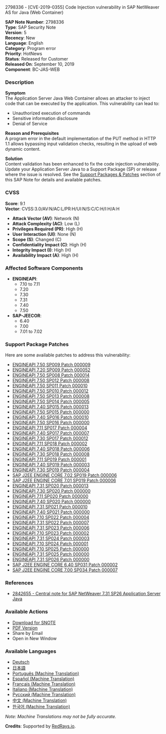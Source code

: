 2798336 - [CVE-2019-0355] Code Injection vulnerability in SAP NetWeaver AS for Java (Web Container)

**SAP Note Number**: 2798336  
**Type**: SAP Security Note  
**Version**: 5  
**Recency**: New  
**Language**: English  
**Category**: Program error  
**Priority**: HotNews  
**Status**: Released for Customer  
**Released On**: September 10, 2019  
**Component**: BC-JAS-WEB  

### Description

**Symptom**  
The Application Server Java Web Container allows an attacker to inject code that can be executed by the application. This vulnerability can lead to:
- Unauthorized execution of commands
- Sensitive information disclosure
- Denial of Service

**Reason and Prerequisites**  
A program error in the default implementation of the PUT method in HTTP 1.1 allows bypassing input validation checks, resulting in the upload of web dynamic content.

**Solution**  
Content validation has been enhanced to fix the code injection vulnerability. Update your Application Server Java to a Support Package (SP) or release where the issue is resolved. See the [Support Packages & Patches](https://me.sap.com/notes/2798336#support-packages-patches) section of this SAP Note for details and available patches.

### CVSS

**Score**: 9.1  
**Vector**: CVSS:3.0/AV:N/AC:L/PR:H/UI:N/S:C/C:H/I:H/A:H  

- **Attack Vector (AV)**: Network (N)  
- **Attack Complexity (AC)**: Low (L)  
- **Privileges Required (PR)**: High (H)  
- **User Interaction (UI)**: None (N)  
- **Scope (S)**: Changed (C)  
- **Confidentiality Impact (C)**: High (H)  
- **Integrity Impact (I)**: High (H)  
- **Availability Impact (A)**: High (H)  

### Affected Software Components

- **ENGINEAPI**:  
  - 7.10 to 7.11  
  - 7.20  
  - 7.30  
  - 7.31  
  - 7.40  
  - 7.50  
- **SAP-JEECOR**:  
  - 6.40  
  - 7.00  
  - 7.01 to 7.02  

### Support Package Patches

Here are some available patches to address this vulnerability:

- [ENGINEAPI 7.50 SP009 Patch 000009](https://userapps.support.sap.com/sap/support/swdc/notes?cvnr=73554900100200001552&support_package=SP009&patch_level=000009)
- [ENGINEAPI 7.20 SP009 Patch 000052](https://userapps.support.sap.com/sap/support/swdc/notes?cvnr=01200615320200012941&support_package=SP009&patch_level=000052)
- [ENGINEAPI 7.50 SP008 Patch 000014](https://userapps.support.sap.com/sap/support/swdc/notes?cvnr=73554900100200001552&support_package=SP008&patch_level=000014)
- [ENGINEAPI 7.50 SP012 Patch 000008](https://userapps.support.sap.com/sap/support/swdc/notes?cvnr=73554900100200001552&support_package=SP012&patch_level=000008)
- [ENGINEAPI 7.50 SP011 Patch 000010](https://userapps.support.sap.com/sap/support/swdc/notes?cvnr=73554900100200001552&support_package=SP011&patch_level=000010)
- [ENGINEAPI 7.50 SP010 Patch 000012](https://userapps.support.sap.com/sap/support/swdc/notes?cvnr=73554900100200001552&support_package=SP010&patch_level=000012)
- [ENGINEAPI 7.50 SP013 Patch 000008](https://userapps.support.sap.com/sap/support/swdc/notes?cvnr=73554900100200001552&support_package=SP013&patch_level=000008)
- [ENGINEAPI 7.50 SP014 Patch 000005](https://userapps.support.sap.com/sap/support/swdc/notes?cvnr=73554900100200001552&support_package=SP014&patch_level=000005)
- [ENGINEAPI 7.40 SP015 Patch 000013](https://userapps.support.sap.com/sap/support/swdc/notes?cvnr=67838200100200019668&support_package=SP015&patch_level=000013)
- [ENGINEAPI 7.50 SP015 Patch 000000](https://userapps.support.sap.com/sap/support/swdc/notes?cvnr=73554900100200001552&support_package=SP015&patch_level=000000)
- [ENGINEAPI 7.40 SP016 Patch 000010](https://userapps.support.sap.com/sap/support/swdc/notes?cvnr=67838200100200019668&support_package=SP016&patch_level=000010)
- [ENGINEAPI 7.50 SP016 Patch 000000](https://userapps.support.sap.com/sap/support/swdc/notes?cvnr=73554900100200001552&support_package=SP016&patch_level=000000)
- [ENGINEAPI 7.11 SP017 Patch 000004](https://userapps.support.sap.com/sap/support/swdc/notes?cvnr=01200314690200006917&support_package=SP017&patch_level=000004)
- [ENGINEAPI 7.40 SP017 Patch 000007](https://userapps.support.sap.com/sap/support/swdc/notes?cvnr=67838200100200019668&support_package=SP017&patch_level=000007)
- [ENGINEAPI 7.30 SP017 Patch 000012](https://userapps.support.sap.com/sap/support/swdc/notes?cvnr=01200615320200014917&support_package=SP017&patch_level=000012)
- [ENGINEAPI 7.11 SP018 Patch 000002](https://userapps.support.sap.com/sap/support/swdc/notes?cvnr=01200314690200006917&support_package=SP018&patch_level=000002)
- [ENGINEAPI 7.40 SP018 Patch 000006](https://userapps.support.sap.com/sap/support/swdc/notes?cvnr=67838200100200019668&support_package=SP018&patch_level=000006)
- [ENGINEAPI 7.30 SP018 Patch 000008](https://userapps.support.sap.com/sap/support/swdc/notes?cvnr=01200615320200014917&support_package=SP018&patch_level=000008)
- [ENGINEAPI 7.11 SP019 Patch 000001](https://userapps.support.sap.com/sap/support/swdc/notes?cvnr=01200314690200006917&support_package=SP019&patch_level=000001)
- [ENGINEAPI 7.40 SP019 Patch 000003](https://userapps.support.sap.com/sap/support/swdc/notes?cvnr=67838200100200019668&support_package=SP019&patch_level=000003)
- [ENGINEAPI 7.30 SP019 Patch 000004](https://userapps.support.sap.com/sap/support/swdc/notes?cvnr=01200615320200014917&support_package=SP019&patch_level=000004)
- [SAP J2EE ENGINE CORE 7.02 SP019 Patch 000006](https://userapps.support.sap.com/sap/support/swdc/notes?cvnr=01200615320200012550&support_package=SP019&patch_level=000006)
- [SAP J2EE ENGINE CORE 7.01 SP019 Patch 000006](https://userapps.support.sap.com/sap/support/swdc/notes?cvnr=01200615320200010876&support_package=SP019&patch_level=000006)
- [ENGINEAPI 7.31 SP020 Patch 000013](https://userapps.support.sap.com/sap/support/swdc/notes?cvnr=01200314690200014267&support_package=SP020&patch_level=000013)
- [ENGINEAPI 7.30 SP020 Patch 000000](https://userapps.support.sap.com/sap/support/swdc/notes?cvnr=01200615320200014917&support_package=SP020&patch_level=000000)
- [ENGINEAPI 7.11 SP020 Patch 000000](https://userapps.support.sap.com/sap/support/swdc/notes?cvnr=01200314690200006917&support_package=SP020&patch_level=000000)
- [ENGINEAPI 7.40 SP020 Patch 000000](https://userapps.support.sap.com/sap/support/swdc/notes?cvnr=67838200100200019668&support_package=SP020&patch_level=000000)
- [ENGINEAPI 7.31 SP021 Patch 000010](https://userapps.support.sap.com/sap/support/swdc/notes?cvnr=01200314690200014267&support_package=SP021&patch_level=000010)
- [ENGINEAPI 7.40 SP021 Patch 000000](https://userapps.support.sap.com/sap/support/swdc/notes?cvnr=67838200100200019668&support_package=SP021&patch_level=000000)
- [ENGINEAPI 7.10 SP022 Patch 000004](https://userapps.support.sap.com/sap/support/swdc/notes?cvnr=01200615320200008195&support_package=SP022&patch_level=000004)
- [ENGINEAPI 7.31 SP022 Patch 000007](https://userapps.support.sap.com/sap/support/swdc/notes?cvnr=01200314690200014267&support_package=SP022&patch_level=000007)
- [ENGINEAPI 7.31 SP023 Patch 000006](https://userapps.support.sap.com/sap/support/swdc/notes?cvnr=01200314690200014267&support_package=SP023&patch_level=000006)
- [ENGINEAPI 7.10 SP023 Patch 000002](https://userapps.support.sap.com/sap/support/swdc/notes?cvnr=01200615320200008195&support_package=SP023&patch_level=000002)
- [ENGINEAPI 7.31 SP024 Patch 000003](https://userapps.support.sap.com/sap/support/swdc/notes?cvnr=01200314690200014267&support_package=SP024&patch_level=000003)
- [ENGINEAPI 7.10 SP024 Patch 000001](https://userapps.support.sap.com/sap/support/swdc/notes?cvnr=01200615320200008195&support_package=SP024&patch_level=000001)
- [ENGINEAPI 7.10 SP025 Patch 000000](https://userapps.support.sap.com/sap/support/swdc/notes?cvnr=01200615320200008195&support_package=SP025&patch_level=000000)
- [ENGINEAPI 7.31 SP025 Patch 000000](https://userapps.support.sap.com/sap/support/swdc/notes?cvnr=01200314690200014267&support_package=SP025&patch_level=000000)
- [ENGINEAPI 7.31 SP026 Patch 000000](https://userapps.support.sap.com/sap/support/swdc/notes?cvnr=01200314690200014267&support_package=SP026&patch_level=000000)
- [SAP J2EE ENGINE CORE 6.40 SP031 Patch 000002](https://userapps.support.sap.com/sap/support/swdc/notes?cvnr=01200615320200006967&support_package=SP031&patch_level=000002)
- [SAP J2EE ENGINE CORE 7.00 SP034 Patch 000007](https://userapps.support.sap.com/sap/support/swdc/notes?cvnr=01200314690200004228&support_package=SP034&patch_level=000007)

### References

- [2842655 - Central note for SAP NetWeaver 7.31 SP26 Application Server Java](https://me.sap.com/notes/2842655)

### Available Actions

- [Download for SNOTE](https://notesdownloads.sap.com/note/0040000001615302019)  
- [PDF Version](https://userapps.support.sap.com/sap/support/sfm/notes/print/0002798336?language=en-US&token=6C50F2F368BB66C81426073B80C786AC)  
- Share by Email  
- Open in New Window  

### Available Languages

- [Deutsch](https://me.sap.com/notes/2798336/D)  
- [日本語](https://me.sap.com/notes/2798336/J)  
- [Português (Machine Translation)](https://me.sap.com/notes/2798336/P)  
- [Español (Machine Translation)](https://me.sap.com/notes/2798336/S)  
- [Français (Machine Translation)](https://me.sap.com/notes/2798336/F)  
- [Italiano (Machine Translation)](https://me.sap.com/notes/2798336/I)  
- [Русский (Machine Translation)](https://me.sap.com/notes/2798336/R)  
- [中文 (Machine Translation)](https://me.sap.com/notes/2798336/1)  
- [한국어 (Machine Translation)](https://me.sap.com/notes/2798336/3)  

*Note: Machine Translations may not be fully accurate.*

**Credits**: Supported by [RedRays.io](https://redrays.io).